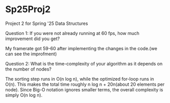 # Sp25Proj2
Project 2 for Spring '25 Data Structures

Question 1: If you were not already running at 60 fps, how much improvement did you get?

 My framerate got 59-60 after implementing the changes in the code.(we can see the improfment)

Question 2: What is the time-complexity of your algorithm as it depends on the number of nodes?

The sorting step runs in O(n log n), while the optimized for-loop runs in O(n). This makes the total time roughly n log n + 20n(about 20 elements per node). Since Big-O notation ignores smaller terms, the overall complexity is simply O(n log n).